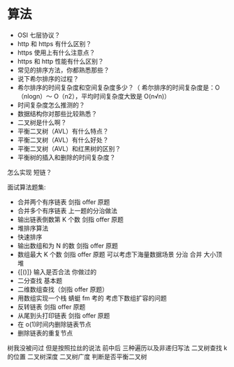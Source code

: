 # 算法

- OSI 七层协议？
- http 和 https 有什么区别？
- https 使用上有什么注意点？
- https 和 http 性能有什么区别？
- 常见的排序方法，你都熟悉那些？
- 说下希尔排序的过程？
- 希尔排序的时间复杂度和空间复杂度多少？（ 希尔排序的时间复杂度是：O（nlogn）～ O（n2），平均时间复杂度大致是 O(n√n)）
- 时间复杂度怎么推测的？
- 数据结构你对那些比较熟悉？
- 二叉树是什么啊？
- 平衡二叉树（AVL）有什么特点？
- 平衡二叉树（AVL）有什么好处？
- 平衡二叉树（AVL）和红黑树的区别？
- 平衡树的插入和删除的时间复杂度？

怎么实现 短链？

面试算法题集:

- 合并两个有序链表 剑指 offer 原题
- 合并多个有序链表 上一题的分治做法
- 输出链表倒数第 K 个数 剑指 offer 原题
- 堆排序算法
- 快速排序
- 输出数组和为 N 的数 剑指 offer 原题
- 数组最大 K 个数 剑指 offer 原题 可以考虑下海量数据场景 分治 合并 大小顶堆
- {[()]} 输入是否合法 你做过的
- 二分查找 基本题
- 二维数组查找（剑指 offer 原题）
- 用数组实现一个栈 蜻蜓 fm 考的 考虑下数组扩容的问题
- 反转链表 剑指 offer 原题
- 从尾到头打印链表 剑指 offer 原题
- 在 o(1)时间内删除链表节点
- 删除链表的重复节点

树我没被问过 但是按照拉丝的说法
前中后 三种遍历以及非递归写法
二叉树查找 k 的位置
二叉树深度 二叉树广度
判断是否平衡二叉树
